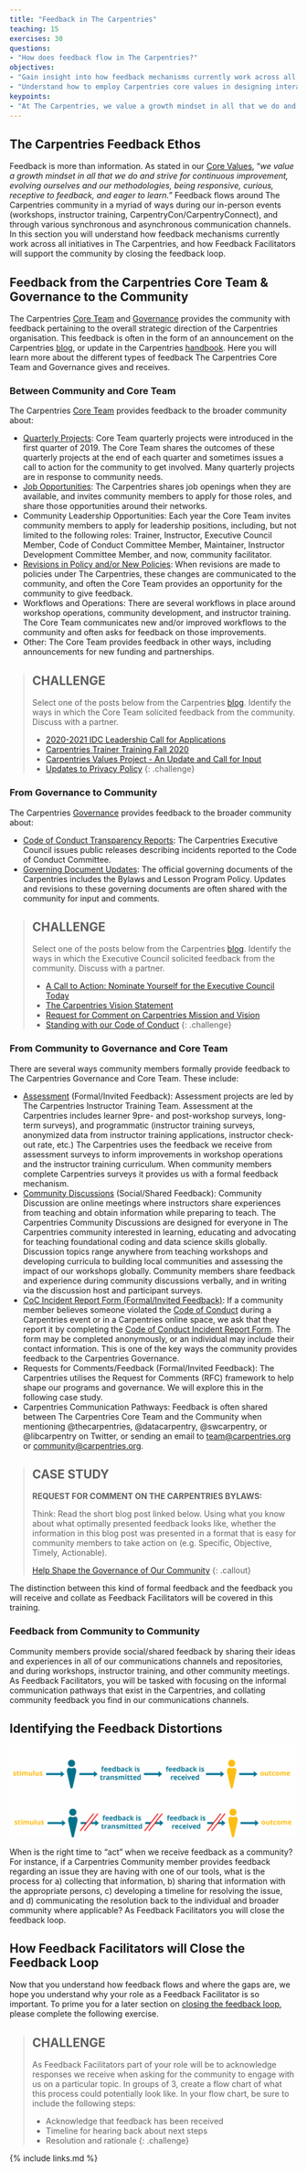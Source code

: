 ```yaml
---
title: "Feedback in The Carpentries"
teaching: 15
exercises: 30
questions:
- "How does feedback flow in The Carpentries?"
objectives:
- "Gain insight into how feedback mechanisms currently work across all initiatives in The Carpentries" 
- "Understand how to employ Carpentries core values in designing interactions with community members"
keypoints:
- "At The Carpentries, we value a growth mindset in all that we do and strive for continuous improvement, evolving ourselves and our methodologies, being responsive, curious, receptive to feedback, and eager to learn."
---
```

## The Carpentries Feedback Ethos

Feedback is more than information. As stated in our [Core Values](https://carpentries.org/values/), “_we value a growth mindset in all that we do and strive for continuous improvement, evolving ourselves and our methodologies, being responsive, curious, receptive to feedback, and eager to learn._” Feedback flows around The Carpentries community in a myriad of ways during our in-person events (workshops, instructor training, CarpentryCon/CarpentryConnect), and through various synchronous and asynchronous communication channels. In this section you will understand how feedback mechanisms currently work across all initiatives in The Carpentries, and how Feedback Facilitators will support the community by closing the feedback loop. 

## Feedback from the Carpentries Core Team & Governance to the Community

The Carpentries [Core Team](https://carpentries.org/team/) and [Governance](https://static.carpentries.org/governance/) provides the community with feedback pertaining to the overall strategic direction of the Carpentries organisation. This feedback is often in the form of an announcement on the Carpentries [blog](https://carpentries.org/blog/), or update in the Carpentries [handbook](https://docs.carpentries.org/). Here you will learn more about the different types of feedback The Carpentries Core Team and Governance gives and receives.

### Between Community and  Core Team

The Carpentries [Core Team](https://carpentries.org/team/) provides feedback to the broader community about:
- [Quarterly Projects](https://carpentries.org/core-team-projects/#top-of-page): Core Team quarterly projects were introduced in the first quarter of 2019. The Core Team shares the outcomes of these quarterly projects at the end of each quarter and sometimes issues a call to action for the community to get involved. Many quarterly projects are in response to community needs.
- [Job Opportunities](https://carpentries.org/team/): The Carpentries shares job openings when they are available, and invites community members to apply for those roles, and share those opportunities around their networks.
- Community Leadership Opportunities: Each year the Core Team invites community members to apply for leadership positions, including, but not limited to the following roles: Trainer, Instructor, Executive Council Member, Code of Conduct Committee Member, Maintainer, Instructor Development Committee Member, and now, community facilitator. 
- [Revisions in Policy and/or New Policies](https://docs.carpentries.org/topic_folders/policies/index.html): When revisions are made to policies under The Carpentries, these changes are communicated to the community, and often the Core Team provides an opportunity for the community to give feedback. 
- Workflows and Operations: There are several workflows in place around workshop operations, community development, and instructor training. The Core Team communicates new and/or improved workflows to the community and often asks for feedback on those improvements.
- Other: The Core Team provides feedback in other ways, including announcements for new funding and partnerships.


> ## CHALLENGE 
>
>Select one of the posts below from the Carpentries [blog](https://static.carpentries.org/blog/). Identify the ways in which the Core Team solicited feedback from the community. Discuss with a partner.
>
> - [2020-2021 IDC Leadership Call for Applications](https://carpentries.org/blog/2020/08/IDC-leadership-call-for-applicants/)
> - [Carpentries Trainer Training Fall 2020](https://carpentries.org/blog/2020/07/trainer-training-fall-2020/)
> - [Carpentries Values Project - An Update and Call for Input](https://carpentries.org/blog/2019/09/carpentries-values-update-and-question-three/)
> - [Updates to Privacy Policy](https://carpentries.org/blog/2018/05/privacy-policy/)
{: .challenge}

### From Governance to Community

The Carpentries [Governance](https://static.carpentries.org/governance/) provides feedback to the broader community about:
- [Code of Conduct Transparency Reports](https://github.com/carpentries/executive-council-info/tree/master/code-of-conduct-transparency-reports): The Carpentries Executive Council issues public releases describing incidents reported to the Code of Conduct Committee.
- [Governing Document Updates](https://docs.carpentries.org/topic_folders/governance/index.html): The official governing documents of the Carpentries includes the Bylaws and Lesson Program Policy. Updates and revisions to these governing documents are often shared with the community for input and comments.  

> ## CHALLENGE 
>
>Select one of the posts below from the Carpentries [blog](https://static.carpentries.org/blog/). Identify the ways in which the Executive Council solicited feedback from the community. Discuss with a partner.
>
> - [A Call to Action: Nominate Yourself for the Executive Council Today](https://carpentries.org/blog/2019/11/executive-council-nominations/)
> - [The Carpentries Vision Statement](https://carpentries.org/blog/2019/11/executive-council-nominations/)
> - [Request for Comment on Carpentries Mission and Vision](https://carpentries.org/blog/2018/08/mission-vision-rfc/)
> - [Standing with our Code of Conduct](https://carpentries.org/blog/2019/04/datacamp-response/)
{: .challenge}

### From Community to Governance and Core Team

There are several ways community members formally provide feedback to The Carpentries Governance and Core Team. These include:
- [Assessment](https://github.com/carpentries/assessment) (Formal/Invited Feedback): Assessment projects are led by The Carpentries Instructor Training Team. Assessment at the Carpentries includes learner 9pre- and post-workshop surveys, long-term surveys), and programmatic (instructor training surveys, anonymized data from instructor training applications, instructor check-out rate, etc.) The Carpentries uses the feedback we receive from assessment surveys to inform improvements in workshop operations and the instructor training curriculum. When community members complete Carpentries surveys it provides us with a formal feedback mechanism.
- [Community Discussions](https://docs.carpentries.org/topic_folders/instructor_development/community_discussions.html) (Social/Shared Feedback): Community Discussion are online meetings where instructors share experiences from teaching and obtain information while preparing to teach. The Carpentries Community Discussions are designed for everyone in The Carpentries community interested in learning, educating and advocating for teaching foundational coding and data science skills globally. Discussion topics range anywhere from teaching workshops and developing curricula to building local communities and assessing the impact of our workshops globally. Community members share feedback and experience during community discussions verbally, and in writing via the discussion host  and participant surveys.
- [CoC Incident Report Form (Formal/Invited Feedback)](https://docs.carpentries.org/topic_folders/policies/index_coc.html): If a community member believes someone violated the [Code of Conduct](https://docs.carpentries.org/topic_folders/policies/code-of-conduct.html) during a Carpentries event or in a Carpentries online space, we ask that they report it by completing the [Code of Conduct Incident Report Form](https://goo.gl/forms/KoUfO53Za3apOuOK2). The form may be completed anonymously, or an individual may include their contact information. This is one of the key ways the community provides feedback to the Carpentries Governance.
- Requests for Comments/Feedback (Formal/Invited Feedback): The Carpentries utilises the Request for Comments (RFC) framework to help shape our programs and governance. We will explore this in the following case study.
- Carpentries Communication Pathways: Feedback is often shared between The Carpentries Core Team and the Community when mentioning @thecarpentries, @datacarpentry, @swcarpentry, or @libcarpentry on Twitter, or sending an email to [team@carpentries.org](mailto:team@carpentries.org) or [community@carpentries.org](mailto:community@carpentries.org). 

> ## CASE STUDY 
>
> **REQUEST FOR COMMENT ON THE CARPENTRIES BYLAWS:** 
>
>Think: Read the short blog post linked below. Using what you know about what optimally presented feedback looks like, whether the information in this blog post was presented in a format that is easy for community members to take action on (e.g. Specific, Objective, Timely, Actionable).
>
> [Help Shape the Governance of Our Community](https://carpentries.org/blog/2018/08/bylaws-rfc/)
{: .callout}

The distinction between this kind of formal feedback and the feedback you will receive and collate as Feedback Facilitators will be covered in this training.

### Feedback from Community to Community

Community members provide social/shared feedback by sharing their ideas and experiences in all of our communications channels and repositories, and during workshops, instructor training, and other community meetings. As Feedback Facilitators, you will be tasked with focusing on the informal communication pathways that exist in the Carpentries, and collating community feedback you find in our communications channels.

## Identifying the Feedback Distortions

![](../visuals/linear-feedback-hybrid-distortion.jpg)

When is the right time to “act” when we receive feedback as a community? For instance, if a Carpentries Community member provides feedback regarding an issue they are having with one of our tools, what is the process for a) collecting that information, b) sharing that information with the appropriate persons, c) developing a timeline for resolving the issue, and d) communicating the resolution back to the individual and broader community where applicable? As Feedback Facilitators you will close the feedback loop.

## How Feedback Facilitators will Close the Feedback Loop

Now that you understand how feedback flows and where the gaps are, we hope you understand why your role as a Feedback Facilitator is so important. To prime you for a later section on [closing the feedback loop](../02-5-closing-the-feedback-loop/), please complete the following exercise.

> ## CHALLENGE  
>
> As Feedback Facilitators part of your role will be to acknowledge responses we receive when asking for the community to engage with us on a particular topic. In groups of 3, create a flow chart of what this process could potentially look like. In your flow chart, be sure to include the following steps:
>
> - Acknowledge that feedback has been received
> - Timeline for hearing back about next steps
> - Resolution and rationale
{: .challenge}

{% include links.md %}

